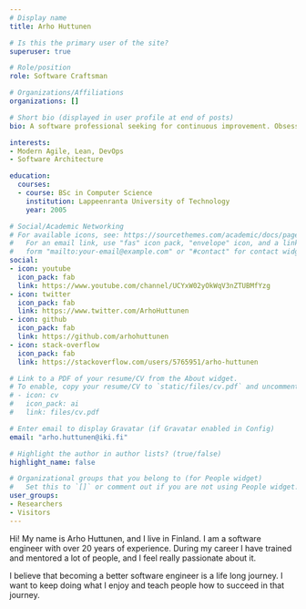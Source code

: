 ```yaml
---
# Display name
title: Arho Huttunen

# Is this the primary user of the site?
superuser: true

# Role/position
role: Software Craftsman

# Organizations/Affiliations
organizations: []

# Short bio (displayed in user profile at end of posts)
bio: A software professional seeking for continuous improvement. Obsessed with test automation and sustainable development.

interests:
- Modern Agile, Lean, DevOps
- Software Architecture

education:
  courses:
  - course: BSc in Computer Science
    institution: Lappeenranta University of Technology
    year: 2005

# Social/Academic Networking
# For available icons, see: https://sourcethemes.com/academic/docs/page-builder/#icons
#   For an email link, use "fas" icon pack, "envelope" icon, and a link in the
#   form "mailto:your-email@example.com" or "#contact" for contact widget.
social:
- icon: youtube
  icon_pack: fab
  link: https://www.youtube.com/channel/UCYxW02yOkWqV3nZTUBMfYzg
- icon: twitter
  icon_pack: fab
  link: https://www.twitter.com/ArhoHuttunen
- icon: github
  icon_pack: fab
  link: https://github.com/arhohuttunen
- icon: stack-overflow
  icon_pack: fab
  link: https://stackoverflow.com/users/5765951/arho-huttunen

# Link to a PDF of your resume/CV from the About widget.
# To enable, copy your resume/CV to `static/files/cv.pdf` and uncomment the lines below.
# - icon: cv
#   icon_pack: ai
#   link: files/cv.pdf

# Enter email to display Gravatar (if Gravatar enabled in Config)
email: "arho.huttunen@iki.fi"

# Highlight the author in author lists? (true/false)
highlight_name: false

# Organizational groups that you belong to (for People widget)
#   Set this to `[]` or comment out if you are not using People widget.
user_groups:
- Researchers
- Visitors
---
```


Hi! My name is Arho Huttunen, and I live in Finland. I am a software engineer with over 20 years of experience.
During my career I have trained and mentored a lot of people, and I feel really passionate about it.

I believe that becoming a better software engineer is a life long journey. I want to keep doing what I enjoy and
teach people how to succeed in that journey.
